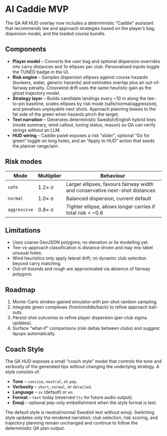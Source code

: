 # AI Caddie MVP

The QA AR HUD overlay now includes a deterministic “Caddie” assistant that recommends tee and approach strategies based on the player’s bag, dispersion model, and the loaded course bundle.

## Components

- **Player model** – Converts the user bag and optional dispersion overrides into carry distances and 1σ ellipses per club. Personalised inputs toggle the TUNED badge in the UI.
- **Risk engine** – Samples dispersion ellipses against course hazards (bunkers, water, generic hazards) and estimates overlap plus an out-of-fairway penalty. Crosswind drift uses the same heuristic gain as the ghost trajectory model.
- **Strategy layer** – Builds candidate landings every ~10 m along the tee-to-pin baseline, scales ellipses by risk mode (safe/normal/aggressive), and penalises unplayable next shots. Approach planning biases to the fat side of the green when hazards pinch the target.
- **Text narration** – Generates deterministic Swedish/English hybrid lines (mode summary, wind callout, tuning status, reason) so QA can verify strings without an LLM.
- **HUD wiring** – Caddie panel exposes a risk “slider”, optional “Go for green” toggle on long holes, and an “Apply to HUD” action that seeds the planner range/aim.

## Risk modes

| Mode       | Multiplier | Behaviour |
|------------|------------|-----------|
| `safe`     | 1.2× σ     | Larger ellipses, favours fairway width and conservative next-shot distances |
| `normal`   | 1.0× σ     | Balanced dispersion, current default |
| `aggressive` | 0.8× σ   | Tighter ellipse, allows longer carries if total risk < ~0.6 |

## Limitations

- Uses coarse GeoJSON polygons; no elevation or lie modelling yet.
- Tee-vs-approach classification is distance driven and may mis-label unusual holes.
- Wind heuristics only apply lateral drift; no dynamic club selection beyond carry matching.
- Out-of-bounds and rough are approximated via absence of fairway polygons.

## Roadmap

1. Monte-Carlo strokes-gained simulator with per-shot random sampling.
2. Integrate green complexes (front/middle/back) to refine approach bail-outs.
3. Persist shot outcomes to refine player dispersion (per-club sigma updates).
4. Surface “what-if” comparisons (risk deltas between clubs) and suggest layups automatically.

## Coach Style

The QA HUD exposes a small “coach style” model that controls the tone and verbosity of the generated tips without changing the underlying strategy. A style consists of:

- **Tone** – `concise`, `neutral`, or `pep`.
- **Verbosity** – `short`, `normal`, or `detailed`.
- **Language** – `sv` (default) or `en`.
- **Format** – `text` today (reserved `tts` for future audio output).
- **Emoji** – optional pep-only embellishment when the style format is text.

The default style is neutral/normal Swedish text without emoji. Switching style updates only the rendered narration; club selection, risk scoring, and trajectory planning remain unchanged and continue to follow the deterministic QA plan output.
